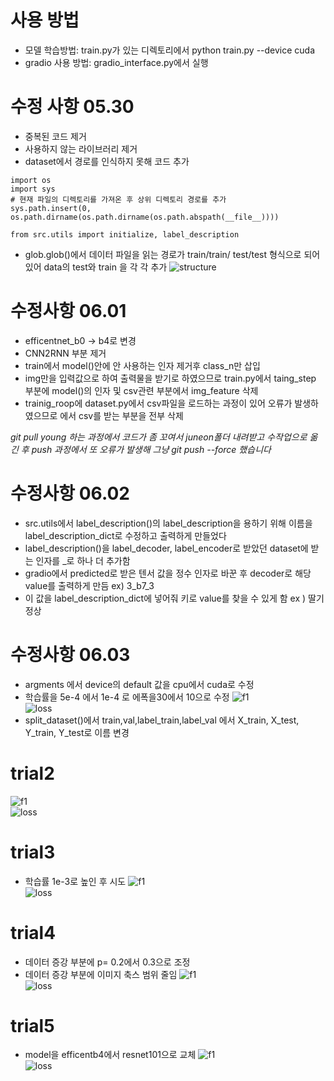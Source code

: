 # 사용 방법
- 모델 학습방법: train.py가 있는 디렉토리에서 python train.py --device cuda
- gradio 사용 방법: gradio_interface.py에서 실행

# 수정 사항 05.30
- 중복된 코드 제거
- 사용하지 않는 라이브러리 제거
- dataset에서 경로를 인식하지 못해 코드 추가
```pytho행행
import os
import sys
# 현재 파일의 디렉토리를 가져온 후 상위 디렉토리 경로를 추가
sys.path.insert(0, os.path.dirname(os.path.dirname(os.path.abspath(__file__))))

from src.utils import initialize, label_description
```
- glob.glob()에서 데이터 파일을 읽는 경로가 train/train/ test/test 형식으로 되어있어 data의 test와 train 을 각 각 추가
![structure](structure.png)


# 수정사항 06.01
- efficentnet_b0 -> b4로 변경
- CNN2RNN 부분 제거 
- train에서 model()안에 안 사용하는 인자 제거후 class_n만 삽입
- img만을 입력값으로 하여 출력물을 받기로 하였으므로 train.py에서 taing_step 부분에 model()의 인자 및 csv관련 부분에서 img_feature 삭제 
- trainig_roop에 dataset.py에서 csv파일을 로드하는 과정이 있어 오류가 발생하였으므로 에서 csv를 받는 부분을 전부 삭제  

*git pull young 하는 과정에서 코드가 좀 꼬여서 juneon폴더 내려받고 수작업으로 옮긴 후 push 과정에서 또 오류가 발생해 그냥 git push --force 했습니다*

# 수정사항 06.02
- src.utils에서 label_description()의 label_description을 용하기 위해 이름을 label_description_dict로 수정하고 출력하게 만들었다
- label_description()을 label_decoder, label_encoder로 받았던 dataset에 받는 인자를 _로 하나 더 추가함
- gradio에서 predicted로 받은 텐서 값을 정수 인자로 바꾼 후 decoder로 해당 value를 출력하게 만듬 ex) 3_b7_3
- 이 값을 label_description_dict에 넣어줘 키로 value를 찾을 수 있게 함 ex ) 딸기 정상


# 수정사항 06.03
- argments 에서 device의 default 값을 cpu에서 cuda로 수정
- 학습률을 5e-4 에서 1e-4 로 에폭을30에서 10으로 수정
![f1](f1Nloss/train_val_f1_score_plot.png)  
![loss](f1Nloss/train_val_loss_plot.png)  
- split_dataset()에서 train,val,label_train,label_val 에서 X_train, X_test, Y_train, Y_test로 이름 변경

# trial2
![f1](f1Nloss/train_val_f1_score_plot2.png)  
![loss](f1Nloss/train_val_loss_plot2.png)  

# trial3
- 학습률 1e-3로 높인 후 시도
![f1](f1Nloss/train_val_f1_score_plot3.png)    
![loss](f1Nloss/train_val_loss_plot3.png)   

# trial4
- 데이터 증강 부분에 p= 0.2에서 0.3으로 조정
- 데이터 증강 부분에 이미지 축스 범위 줄임
![f1](f1Nloss/train_val_f1_score_plot4.png)    
![loss](f1Nloss/train_val_loss_plot4.png)  

# trial5
- model을 efficentb4에서 resnet101으로 교체
![f1](f1Nloss/train_val_f1_score_plot5.png)    
![loss](f1Nloss/train_val_loss_plot5.png)  
